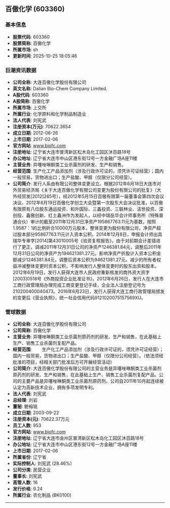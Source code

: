 ## 百傲化学 (603360)

### 基本信息

- **股票代码**: 603360
- **股票简称**: 百傲化学
- **所属市场**: sh
- **更新时间**: 2025-10-25 18:05:46

### 巨潮资讯数据

- **公司全称**: 大连百傲化学股份有限公司
- **英文名称**: Dalian Bio-Chem Company Limited.
- **A股代码**: 603360
- **A股简称**: 百傲化学
- **所属市场**: 上交所
- **所属行业**: 化学原料和化学制品制造业
- **法人代表**: 刘宪武
- **注册资本(万元)**: 70622.3654
- **成立日期**: 2012-06-26
- **上市日期**: 2017-02-06
- **官方网站**: www.biofc.com
- **注册地址**: 辽宁省大连市普湾新区松木岛化工园区沐百路18号
- **办公地址**: 辽宁省大连市中山区港东街12号一方金融广场A座11楼
- **主营业务**: 异噻唑啉酮类工业杀菌剂的研发、生产和销售。
- **经营范围**: 生产化工产品添加剂（涉及行政许可证的，须凭许可证经营）；国内一般贸易，货物进出口；生产盐酸、甲醇（仅限分公司经营）。
- **公司简介**: 发行人系由有限公司整体变更设立。根据2012年6月18日大连市对外贸易经济局《关于大连百傲化学有限公司变更为股份有限公司的批复》（大外经贸发[2012]265号），经2012年5月15日百傲有限第一届董事会第四次会议决议、2012年6月19日百傲化学创立大会暨第一次股东大会决议批准，以百傲有限原有八位股东通运投资、和升国际、三鑫投资、三联林业、洁世投资、深创投、鑫傲创新、红土鑫洲作为发起人，以经中瑞岳华会计师事务所（特殊普通合伙）审计的截至2011年12月31日净资产195867763.11元为基数，按照1.9587：1的比例折合10000万元股本，整体变更为股份有限公司，净资产超过股本部分95867763.11元计入资本公积。2014年12月8日，申报会计师出具瑞华专审字[2014]第43010005号《验资复核报告》，由于对前期会计差错进行了更正，调减2011年12月31日公司的净资产1246381.84元，调整后2011年12月31日公司的净资产为194621381.27元。影响净资产折股计入资本公积金额减少1246381.84元，调整后资本公积为94621381.27元。减少的所有者权益冲减整体变更时资本公积，不影响发行人整体变更时的股东出资和股本。2012年6月19日，发行人获得大连市人民政府重新核发的商外资大资字[2003]0518号《外商投资企业批准证书》。2012年6月26日，发行人在大连市工商行政管理局办理完成工商变更登记手续，企业法人注册登记号为210200400040473。2016年6月23日，发行人获得大连工商行政管理局颁发的变更后《营业执照》，统一社会信用代码9121020075157569XU。

### 雪球数据

- **公司全称**: 大连百傲化学股份有限公司
- **公司简称**: 百傲化学
- **主营业务**: 异噻唑啉酮类工业杀菌剂原药剂的研发、生产和销售，在此基础上生产、销售工业杀菌剂复配产品。
- **经营范围**: 　　生产化工产品添加剂（涉及行政许可证的，须凭许可证经营）；国内一般贸易，货物进出口；生产盐酸、甲醇（仅限分公司经营）。（依法须经批准的项目，经相关部门批准后方可开展经营活动）
- **公司简介**: 大连百傲化学股份有限公司的主营业务是异噻唑啉酮类工业杀菌剂原药剂的研发、生产和销售，在此基础上生产、销售工业杀菌剂复配产品。公司的主要产品是异噻唑啉酮类工业杀菌剂原药剂。公司自2011年10月起连续被认定为高新技术企业，拥有多项发明专利。
- **法人代表**: 刘宪武
- **总经理**: 刘岩
- **董秘**: 鲍榕铭
- **成立日期**: 2003-09-22
- **注册资本(元)**: 70622.37万元
- **员工人数**: 953
- **官方网站**: www.biofc.com
- **注册地址**: 辽宁省大连市金州区普湾新区松木岛化工园区沐百路18号
- **办公地址**: 辽宁省大连市中山区港东街12号一方金融广场A座11楼
- **上市日期**: 2017-02-06
- **所属省份**: 辽宁省
- **实际控制人**: 刘宪武 (28.46%)
- **公司分类**: 民营企业
- **董事长**: 刘宪武
- **高管人数**: 16
- **发行价格**: 9.24
- **所属行业**: 农化制品 (BK0100)

---